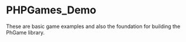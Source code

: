 # PHPGames_Demo
These are basic game examples and also the foundation for building the PhGame library.
